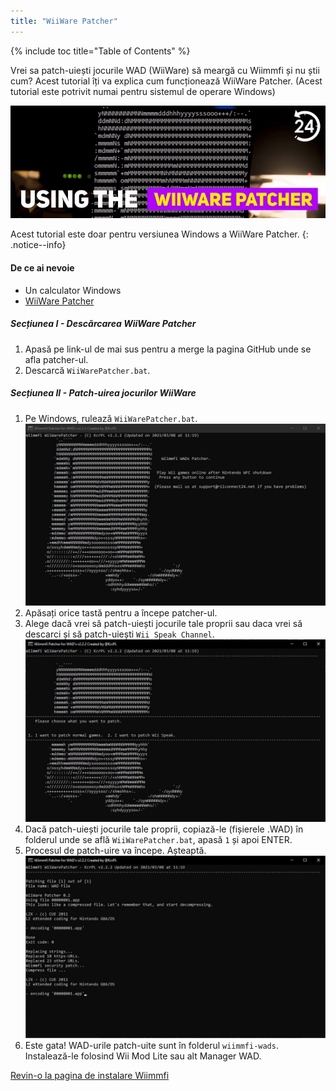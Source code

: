 ```yaml
---
title: "WiiWare Patcher"
---
```


{% include toc title="Table of Contents" %}

Vrei sa patch-uiești jocurile WAD (WiiWare) să meargă cu Wiimmfi și nu știi cum? Acest tutorial îți va explica cum funcționează WiiWare Patcher. (Acest tutorial este potrivit numai pentru sistemul de operare Windows)

![Using the WiiWare Patcher](/images/rc24_using_the_wiiware_patcher.jpg)

Acest tutorial este doar pentru versiunea Windows a WiiWare Patcher.
{: .notice--info}

#### De ce ai nevoie

* Un calculator Windows
* [WiiWare Patcher](https://github.com/RiiConnect24/WiiWare-Patcher/releases)

##### Secțiunea I - Descărcarea WiiWare Patcher

1. Apasă pe link-ul de mai sus pentru a merge la pagina GitHub unde se afla patcher-ul.
2. Descarcă `WiiWarePatcher.bat`.

##### Secțiunea II - Patch-uirea jocurilor WiiWare

1. Pe Windows, rulează `WiiWarePatcher.bat`. ![WiiWare Patcher Main Menu](/images/WiiWare-Patcher/1.JPG)
2. Apăsați orice tastă pentru a începe patcher-ul.
3. Alege dacă vrei să patch-uiești jocurile tale proprii sau daca vrei să descarci și să patch-uiești `Wii Speak Channel`. ![Select patching mode](/images/WiiWare-Patcher/2.JPG)
4. Dacă patch-uiești jocurile tale proprii, copiază-le (fișierele .WAD) în folderul unde se află `WiiWarePatcher.bat`, apasă `1` și apoi ENTER.
5. Procesul de patch-uire va începe. Așteaptă. ![Patching...](/images/WiiWare-Patcher/3.JPG)
6. Este gata! WAD-urile patch-uite sunt în folderul `wiimmfi-wads`. Instalează-le folosind Wii Mod Lite sau alt Manager WAD.

[Revin-o la pagina de instalare Wiimmfi](wiimmfi)
